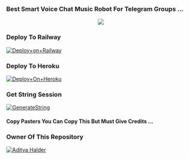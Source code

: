 ### Best Smart Voice Chat Music Robot For Telegram Groups ...


<p align="center"><a href=""><img src="https://telegra.ph/file/f6acd240ed74487b45f95.jpg"></a></p>




### Deploy To Railway

[![Deploy+on+Railway](https://railway.app/button.svg)](https://railway.app/new/template?template=https://github.com/akganthesm&envs=API_ID,API_HASH,BOT_TOKEN,STRING_SESSION)


### Deploy To Heroku

[![Deploy+On+Heroku](https://www.herokucdn.com/deploy/button.svg)](https://heroku.com/deploy?template=https://github.com/akganthesm)



### Get String Session

[![GenerateString](https://img.shields.io/badge/repl.it-generateString-yellowgreen)](https://replit.com/@AdityaHalder/StringSession)



#### Copy Pasters You Can Copy This But Must Give Credits ...

### Owner Of This Repository
[![Aditya Halder](https://te.legra.ph/file/8f9d2a593854d0c736201.png)](https://t.me/AdityaHalder)
